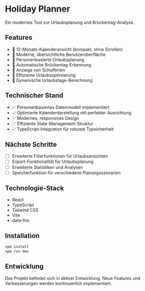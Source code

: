 # Holiday Planner

Ein modernes Tool zur Urlaubsplanung und Brückentag-Analyse.

## Features

- 📅 12-Monats-Kalenderansicht (kompakt, ohne Scrollen)
- 🎨 Moderne, übersichtliche Benutzeroberfläche
- 👥 Personenbasierte Urlaubsplanung
- 🌉 Automatische Brückentag-Erkennung
- 🏫 Anzeige von Schulferien
- 🎯 Effiziente Urlaubsoptimierung
- 🔄 Dynamische Urlaubstage-Berechnung

## Technischer Stand

- ✅ Personenbasiertes Datenmodell implementiert
- ✅ Optimierte Kalenderdarstellung mit perfekter Ausrichtung
- ✅ Modernes, responsives Design
- ✅ Effiziente State-Management-Struktur
- ✅ TypeScript-Integration für robuste Typsicherheit

## Nächste Schritte

- [ ] Erweiterte Filterfunktionen für Urlaubsansichten
- [ ] Export-Funktionalität für Urlaubsplanung
- [ ] Erweiterte Statistiken und Analysen
- [ ] Speicherfunktion für verschiedene Planungsszenarien

## Technologie-Stack

- React
- TypeScript
- Tailwind CSS
- Vite
- date-fns

## Installation

```bash
npm install
npm run dev
```

## Entwicklung

Das Projekt befindet sich in aktiver Entwicklung. Neue Features und Verbesserungen werden kontinuierlich implementiert.
